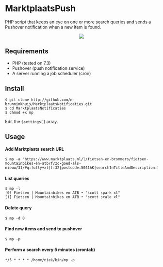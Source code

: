 # MarktplaatsPush
PHP script that keeps an eye on one or more search queries and sends a Pushover notification when a new item is found.

<p align='center'>
<img src='https://media.giphy.com/media/wBFVJylsveDVdGOOo2/giphy.gif'>
</p>

## Requirements
- PHP (tested on 7.3)
- Pushover (push notification service)
- A server running a job scheduler (cron)

## Install
```
$ git clone http://github.com/n-brunninkhuis/MarktplaatsNotificaties.git
$ cd MarktplaatsNotificaties
$ chmod +x mp
```

Edit the ```$settings[]``` array.

## Usage

#### Add Marktplaats search URL
```
$ mp -a "https://www.marktplaats.nl/l/fietsen-en-brommers/fietsen-mountainbikes-en-atb/f/zo-goed-als-nieuw/31/#q:fully+xl|f:32|postcode:5041AK|searchInTitleAndDescription:true"
```

#### List queries
```
$ mp -l
[0]	Fietsen | Mountainbikes en ATB • "scott spark xl"
[1]	Fietsen | Mountainbikes en ATB • "scott scale xl"
```

#### Delete query
```
$ mp -d 0
```

#### Find new items and send to pushover
```
$ mp -p
```

#### Perform a search every 5 minutes (crontab)
```
*/5 * * * * /home/niek/bin/mp -p
```
